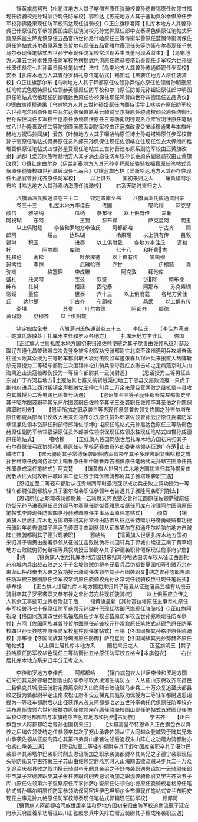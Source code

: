 <!-- { "loadSidebar": true } -->
　　镶黄旗乌努布【松花江地方人其子喀僧吉原任骁骑校曽孙徳普锡原任佐领甘福现任骁骑校元孙玛尔岱现任防军校】鄂和达【苏完地方人其子塞勒呉尔泰俱原任步军校孙佛隆果现任防军校玛达现任骁骑校】○正白旗穆凌阿【扎库木地方人其曽孙呉巴什原任防军叅领西图库原任骁骑校元孙觉禅原任郎中安泰满色俱原任笔帖式萨鼐原系监生萨克慎原任五品官四世孙尼什哈原任三等侍衞华善原任蓝翎侍衞溤保住原任笔帖式苏尔泰原系生员哲尔屯现任五品官雅尔泰现任头等防衞布尔泰现任千总马尔泰现任笔帖式五世孙宁泰现任防军校常琪现系生员董阿现系监生】【乌喇地方人其五世孙索住原任防军校色楞额武色俱原任骁骑校塔新泰现任步军校六世孙绶长原任叅将七世孙富贵候补笔帖式】法柱【乌喇地方人其曽孙苏通额现任步军校】安泰【扎库木地方人其曽孙罗科礼原任笔帖式】锡图琥【黑袭江地方人原任骁骑校】○正红旗那尔布【乌喇地方人其子拜都原任佐领孙莽恺亦原任佐领曽孙明泰原任笔帖式色楞特原任佐领赫英额原任防军校和尔门原任防御元孙钮钮原任郎中明图原任笔帖式老格现任防御骚达色原任协领保柱现任鸣賛四世孙四德现任五品典仪】○镶白旗绰穆通果【乌喇地方人其五世孙硕岱原任内阁侍读学士喀喀齐原任防军校六世孙喀尔图原任郎中瓦尔达佛保俱原系云骑尉吴尔特原任骁骑校顔台原任防御七世孙保住现任步军校牛伦原任协领佛住原任三等防衞明德现系仓库官明住原任笔帖式八世孙隆善现任二等防衞颇亷原系副防军校由正蓝旗改隶○按绰穆通果与本旗叶赫地方祝玛拉同族】爱苏【叶赫地方人其子噶哈纳原任博士孙屯塔锡原任步军校曽孙宁衮原任笔帖式侃泰原任员外郎元孙侃保住现任佐领喀立住现任包衣大保绶四格増寳俱原任笔帖式四世孙星寳现任笔帖式五世孙音徳布原系副防军校由正黄旗改隶】满都【爱苏同族叶赫地方人其子满丕原任防军校孙长泰原系副骁骑校由正黄旗改隶】○镶红旗白尔克【伊兰新泰地方人其元孙卓拜原任骁骑校福寳原任笔帖式呉保原任前锋校四世孙章绶现任七品官】○镶蓝旗巴林【爱新哈达地方人其孙存住现任七品官曽孙兆齐原任防军校】
　　以上俱系
　　国初来归之人
　　镶黄旗阿尔布哈【哈达地方人其孙焉纳海原任骁骑校】
　　右系天聪时来归之人














　　八旗满洲氏族通谱卷三十二
　　钦定四库全书
　　八旗满洲氏族通谱目录
　　卷三十三
　　扎库木地方李佳氏
　　佟国　　　　　　　噶哈穆
　　阿克楚　　　　　　顔岱
　　雅哈纳　　　　　　瓜纳
　　恭布禄
　　以上俱有传
　　盖新　　　　　　　阿祝瑚
　　东阿　　　　　　　王锡
　　荪布禄　　　　　　萨克星阿
　　明玉
　　以上俱附载
　　李佳和罗地方李佳氏
　　阿都都哈　　　　　宁古齐
　　顾郎阿　　　　　　绥占
　　达珠瑚　　　　　　杨果理
　　以上俱有传
　　吕敦　　　　　　　锡琳
　　积玉　　　　　　　进泰
　　以上俱附载
　　各地方李佳氏
　　谟和托　　　　　　阿尔图
　　库徳　　　　　　　七十八
　　和托费古　　　　托和伦
　　斋松　　　　　　　叶尔库徳
　　以上俱有传
　　噶噶穆　　　　　　玛喀拉
　　李恺　　　　　　　尼雅哈齐
　　尧甘　　　　　　　伊楞额
　　舜弥喇　　　　　　格塞理
　　李成琳　　　　　　阿克敦
　　拜他库　　　　　　盛柱
　　托灵阿　　　　　　宝兹
　　双坚　　　　　　　岱阿
　　顔布禄　　　　　　绅布
　　扎努　　　　　　　栢延
　　固伦泰　　　　　　阿那布
　　苏克素瑚　　　　　常绥
　　董住　　　　　　　世泰
　　六十三
　　以上俱附载
　　各地方黄佳氏
　　达尔楚　　　　　　宁古齐
　　布顔禄　　　　　　桑武
　　以上俱有传
　　斋堪　　　　　　　苏赉
　　叶尔古徳　　　　　阿都齐
　　额徳　　　　　　　黄玛舒
　　舒穆齐
　　以上俱附载












　　钦定四库全书
　　八旗满洲氏族通谱卷三十三
　　李佳氏
　　【李佳为满洲一姓其氏族散处于扎库木李佳和罗及各地方】
　　扎库木地方李佳氏
　　佟国
　　【正红旗人世居扎库木地方国初来归设佐领使綂之其子觉善由佐领从征叶赫及取辽东遵化昌黎诸城毎次先登身被多创叙功授骑都尉往北京至滦州遇明兵攻城奋勇往援大败其众授为三等轻车都尉取大凌河击败监军道张春兵锦州兵来援直入敌阵斩杀无算授为二等轻车都尉三次围锦州松山骑兵来夺我红衣礮击却之定鼎燕京时入山海闗追击流寇被礮伤授为一等轻车都尉兼一云骑尉遇】
　　【恩诏授为三等男征山东湖广于齐河县地方土冦破其七寨又擒斩贼渠扫地王于恩县又屡败流冦一只虎于荆州府进兵江西讨叛镇金声桓贼党王得仁引兵二万余来薄我营两败之继抵信丰县攻克其城授为二等男赐巴图鲁号两遇】
　　【恩诏加至三等子歴任都察院左都御史卒其子噶尔图袭职卒其兄萨尔图袭职任佐领卒其子三泰袭职任佐领卒其亲伯之孙闗保袭职时削去】
　　【恩诏所加之职承袭三等男现任叅领兼佐领又佟国之孙吉尔塔布原任都綂兵部尚书议政大臣兼佐领布尔汉原任员外郎兼佐领曽孙云岱原任委署防军叅领兼佐领本岱原任刑部侍郎兼佐领博尔屯原任笔帖式元孙黒达色原任三等防衞色赫原任副防军叅领福深原任员外郎兼佐领崇保现任佐领永柱现任笔帖式四世孙成德原任笔帖式】
　　噶哈穆
　　【正红旗人佟国同族世居扎库木地方国初来归其子布尔泰原任弓匠协领孙扎赛原任步军校萨赛由员外郎委署叅领从征湖广在茅山击贼阵亡】
　　【赠云骑尉其子常德保袭职任防军叅领卒其子多理袭职又噶哈穆之曽孙甘柱原任内阁侍读学士噶鲁原任郎中雅鲁莽吉图俱原任笔帖式元孙昻吉图原任员外郎恭成现任笔帖式】阿克楚
　　【镶黄旗人世居扎库木地方国初来归其孙掦爱由闲散从征大同攻新井城以第二登进殁于阵优赠骑都尉其子雅塔理袭职三遇】
　　【恩诏加至二等轻车都尉从征贵州囘军时遇海冦郑成功兵击败之叙功授为一等轻车都尉任副都綂卒其子雅尔瑚袭职任叅领年老告退其子雅隆阿袭职时削去】
　　【恩诏所加之职现袭骑都尉兼一云骑尉又阿克楚之曽孙江图原任佐领萨璧原任防御元孙马进泰原任员外郎马尔赛原任防御费雅思哈原任司库布沙理阿尔图俱原任笔帖式李顺现任防御四世孙赫雅图原任主事马山原任笔帖式】
　　顔岱
　　【镶黄旗人世居扎库木地方国初来归其孙常禄由防御从征厄鲁特噶尔丹奋勇破贼有功授云骑尉年老告退其子黒逹色袭职寻由副叅领从征凖噶尔在和通呼尔哈脑尔地方击贼阵亡赠骑都尉其子德兴现袭职】
　　雅哈纳
　　【镶黄旗人世居扎库木地方国初来归其子锡赉由委署叅领从征浙江击败贼伪将刘国轩兵于郭塘山续征云南于黄草坝地方击败贼伪将何继祖等兵叙功授云骑尉卒其子钟德袭职孙僊保现任詹事府少詹】
　　纳
　　【镶黄旗人世居扎库木地方国初来归其孙哈达由防军校从征江西围抚州府城内兵出战击败之又于千金坡败贼伪将李茂着兵后伪都督夏国相等引贼万余在来龙山拒战奋击大破之叙功授云骑尉任佐领卒其子石图袭职又纳之曽孙喀郎吉原任防军校三雅图原任步军校常明原任骁骑校元孙永常现任骁骑校臣柱现任笔帖式】恭布禄
　　【正白旗人世居扎库木地方国初来归其子锤爱从征逆藩吴三桂有功授云骑尉卒其子罗密袭职又恭布禄之曽孙苏完柱现任骁骑校】
　　以上俱系应立传之人其余无事迹可立传者附载于后
　　镶黄旗盖新【其孙富拉塔原任主事竒礼原任步军校曽孙七十保原任防军叅领元孙瑚什巴现任防御巴海现任骁骑校】○正红旗阿祝瑚【佟国同族其四世孙扎福塔原任步军校占岱原防军校五世孙兆赖现任防军叅领】东阿【佟国同族其曽孙哲尔图原任前锋校元孙常鼐原任笔帖式赫硕色原任防军校四世孙吴齐喀亦原任防军校星柱现任笔帖式】王锡【佟国同族其孙格济原任骁骑校】荪布禄【佟国同族其孙瑚图原任防御】萨克星阿【佟国同族其元孙努赫齐原任笔帖式】
　　以上俱世居扎库木地方系
　　国初来归之人
　　正蓝旗明玉【其子拉哈原任防军校华色现任三等防衞孙五格原任防军校五格今本旗包衣】
　　右世居扎库木地方系来归年分无考之人

　　李佳和罗地方李佳氏
　　阿都都哈
　　【镶白旗包衣人世居李佳和罗地方国初来归其元孙鄂堪巴图鲁由防军叅领取大凌河生擒防古一人从征山东梯攻齐东昌邑二县俱克其城授云骑尉定鼎燕京时入山海闗击败流贼马步兵二十万众复追至庆都县败之授为骑都尉平定江南攻松江府不设云梯克其城叙功优授为二等轻车都尉遇恩诏授为一等轻车都尉后以出征获罪未袭又阿都都哈之五世孙塞勒托代俱原任防军校齐兰布原任佐领六世孙旺扶亦原任佐领来存原任骁骑校图山现任笔帖式五雅图现任防军校○按阿都都哈与本旗德尔吉色钦地方和托费古同族】
　　宁古齐
　　【正白旗包衣人阿都都哈之曽孙也国初来归】
　　【太祖高皇帝特恩命入正白旗包衣以育养之后编佐领使统之任叅领卒其次子努山承袭佐领从征大同越众登城殁于阵其兄朱山承袭佐领从征皮岛阵亡其第四弟呉山承袭佐领后追叙朱山阵亡之功赠为骑都尉亦令呉山承袭三遇】
　　【恩诏加至二等轻车都尉卒其子舒尔图库袭职卒其子噶尔巴袭职卒其弟塔尔巴袭职时削去恩诏所加之职承袭骑都尉卒其亲兄之子德宁袭职现任头等防衞又宁古齐第三子苏山由佐领定鼎燕京时入山海闗击败流贼马步兵二十万众复追至庆都县败之叙功授云骑尉卒无嗣其亲弟之子舒书袭职遇恩诏加一云骑尉任郎中卒其子常德袭职卒其子永柱袭职时削去恩诏所加之职现袭骑都尉又宁古齐第五子库山原任佐领第六子温察原任库掌孙萨尔查原任佐领伯尔德原任骁骑校皂格原任笔帖式曽孙噶尔明原任防军叅领法保阿密坦伊巴坦额尔金布俱现任笔帖式查兰布明安现任主事元孙九格原任防军校际泰现任笔帖式郭頼现任防军校】
　　顾郎阿
　　【镶黄旗人阿都都哈同族世居李佳和罗地方国初来归由防军校追勦流寇于延安府承天府屡着军功后征四川击张献忠兵中矢阵亡赠云骑尉其子穆成格袭职三遇】
